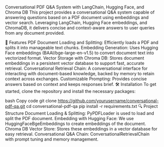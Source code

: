 Conversational PDF Q&A System with LangChain, Hugging Face, and Chroma DB
This project provides a conversational Q&A system capable of answering questions based on a PDF document using embeddings and vector search. Leveraging LangChain, Hugging Face embeddings, and ChromaDB, it delivers concise and context-aware answers to user queries from any document provided.

📖 Features
PDF Document Loading and Splitting: Efficiently loads a PDF and splits it into manageable text chunks.
Embedding Generation: Uses Hugging Face embeddings (BAAI/bge-large-en-v1.5) to convert document text into vectorized format.
Vector Storage with Chroma DB: Stores document embeddings in a persistent vector database to support fast, accurate retrieval.
Conversational Retrieval Chain: A conversational interface for interacting with document-based knowledge, backed by memory to retain context across exchanges.
Customizable Prompting: Provides concise answers based on context and keeps responses brief.
🛠️ Installation
To get started, clone the repository and install the necessary packages:

bash
Copy code
git clone https://github.com/yourusername/conversational-pdf-qa.git
cd conversational-pdf-qa
pip install -r requirements.txt
🔍 Project Structure
Document Loading & Splitting: PyPDFLoader is used to load and split the PDF document.
Embedding with Hugging Face: We use HuggingFaceBgeEmbeddings to create embeddings of the document.
Chroma DB Vector Store: Stores these embeddings in a vector database for easy retrieval.
Conversational Q&A Chain: ConversationalRetrievalChain with prompt tuning and memory management.
